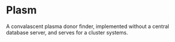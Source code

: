# Plasm


A convalascent plasma donor finder, implemented without a central database server, and serves for a cluster systems.
